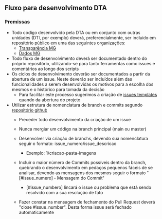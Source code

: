 ## Fluxo para desenvolvimento DTA

### Premissas
- Todo código desenvolvido pela DTA ou em conjunto com outras unidades (DTI, por exemplo) deverá, preferencialmente, ser incluído em reposítório público em uma das seguintes organizações:
    - [Transparência MG](https://github.com/transparencia-mg/)
    - [Dados MG](https://github.com/dados-mg)
- Todo fluxo de desenvolvimento deverá ser documentado dentro do próprio repositório, utilizando-se para tanto ferramentas como issues e comentários ao longo dos scripts
- Os ciclos de desenvolvimento deverão ser documentados a partir da abertura de um issue. Neste deverão ser incluídos além das funcionalidades a serem desenvolvidas os motivos para a escolha dos mesmos e o histórico para tomada da decisão
    - Para facilitar este processo sugerimos a criação de [issues templates](https://github.com/transparencia-mg/handbook/blob/master/issue-template-desenvolvimento-dta-apps.md) quando da abertura do projeto
- Utilizar estrutura de nomenclatura de branch e commits segundo [repositório github](https://github.com/gabrielbdornas/issue-pull-requests)
    - Preceder todo desenvolvimento da criação de um issue
    - Nunca mergiar um código na branch principal (main ou master)
    - Desenvolver via criação de branchs, devendo sua nomenclatura seguir o formato: issue_numero/issue_descricao
        - Exemplo: 1/criacao-pasta-imagens
    - Incluir o maior número de Commits possíveis dentro da branch, quebrando o desenvolvimento em pedaços pequenos fáceis de se analisar, devendo as mensagens dos mesmos seguir o formato "[#issue_numero] - Mensagem do Commit"
        - [#issue_numbero] lincará o issue ou problema que está sendo resolvido com a sua resolução de fato

    - Fazer constar na mensagem de fechamento do Pull Request deverá "close #issue_number". Desta forma issue será fechado automaticamente

